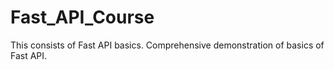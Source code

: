 # Fast_API_Course
 This consists of Fast API basics. Comprehensive demonstration of basics of Fast API.
 
